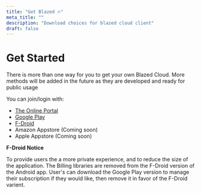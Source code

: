 ```yaml
---
title: "Get Blazed 🔥"
meta_title: ""
description: "Download choices for blazed cloud client"
draft: false
---
```


# Get Started

There is more than one way for you to get your own Blazed Cloud. More methods will be added in the future as they are developed and ready for public usage

You can join/login with:
- [The Online Portal](https://portal.blazedcloud.com)
- [Google Play](https://play.google.com/store/apps/details?id=com.chancesoftwarellc.blazedcloud)
- [F-Droid](https://f-droid.org/packages/com.chancesoftwarellc.blazedcloud)
- Amazon Appstore (Coming soon)
- Apple Appstore (Coming soon)

**F-Droid Notice**

To provide users the a more private experience, and to reduce the size of the application. The Billing libraries are removed from the F-Droid version of the Android app. User's can download the Google Play version to manage their subscription if they would like, then remove it in favor of the F-Droid varient.